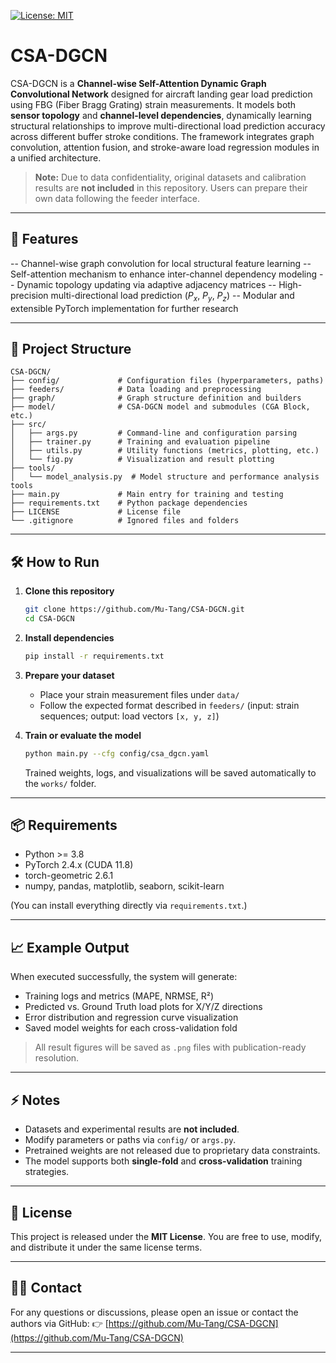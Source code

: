 
[![License: MIT](https://img.shields.io/badge/License-MIT-yellow.svg)](https://opensource.org/licenses/MIT)

# CSA-DGCN

CSA-DGCN is a **Channel-wise Self-Attention Dynamic Graph Convolutional Network** designed for aircraft landing gear load prediction using FBG (Fiber Bragg Grating) strain measurements.
It models both **sensor topology** and **channel-level dependencies**, dynamically learning structural relationships to improve multi-directional load prediction accuracy across different buffer stroke conditions.
The framework integrates graph convolution, attention fusion, and stroke-aware load regression modules in a unified architecture.

> **Note:** Due to data confidentiality, original datasets and calibration results are **not included** in this repository. Users can prepare their own data following the feeder interface.

---

## 🚀 Features

-- Channel-wise graph convolution for local structural feature learning
-- Self-attention mechanism to enhance inter-channel dependency modeling
-- Dynamic topology updating via adaptive adjacency matrices
-- High-precision multi-directional load prediction ($P_x$, $P_y$, $P_z$)
-- Modular and extensible PyTorch implementation for further research

---

## 📁 Project Structure

```
CSA-DGCN/
├── config/             # Configuration files (hyperparameters, paths)
├── feeders/            # Data loading and preprocessing
├── graph/              # Graph structure definition and builders
├── model/              # CSA-DGCN model and submodules (CGA Block, etc.)
├── src/
│   ├── args.py         # Command-line and configuration parsing
│   ├── trainer.py      # Training and evaluation pipeline
│   ├── utils.py        # Utility functions (metrics, plotting, etc.)
│   └── fig.py          # Visualization and result plotting
├── tools/
│   └── model_analysis.py  # Model structure and performance analysis tools
├── main.py             # Main entry for training and testing
├── requirements.txt    # Python package dependencies
├── LICENSE             # License file
└── .gitignore          # Ignored files and folders
```

---

## 🛠️ How to Run

1. **Clone this repository**

   ```bash
   git clone https://github.com/Mu-Tang/CSA-DGCN.git
   cd CSA-DGCN
   ```

2. **Install dependencies**

   ```bash
   pip install -r requirements.txt
   ```

3. **Prepare your dataset**

   * Place your strain measurement files under `data/`
   * Follow the expected format described in `feeders/` (input: strain sequences; output: load vectors `[x, y, z]`)

4. **Train or evaluate the model**

   ```bash
   python main.py --cfg config/csa_dgcn.yaml
   ```

   Trained weights, logs, and visualizations will be saved automatically to the `works/` folder.

---

## 📦 Requirements

* Python >= 3.8
* PyTorch 2.4.x (CUDA 11.8)
* torch-geometric 2.6.1
* numpy, pandas, matplotlib, seaborn, scikit-learn

(You can install everything directly via `requirements.txt`.)

---

## 📈 Example Output

When executed successfully, the system will generate:

* Training logs and metrics (MAPE, NRMSE, R²)
* Predicted vs. Ground Truth load plots for X/Y/Z directions
* Error distribution and regression curve visualization
* Saved model weights for each cross-validation fold

> All result figures will be saved as `.png` files with publication-ready resolution.

---

## ⚡ Notes

* Datasets and experimental results are **not included**.
* Modify parameters or paths via `config/` or `args.py`.
* Pretrained weights are not released due to proprietary data constraints.
* The model supports both **single-fold** and **cross-validation** training strategies.

---

## 📜 License

This project is released under the **MIT License**.
You are free to use, modify, and distribute it under the same license terms.

---

## 🙋‍♂️ Contact

For any questions or discussions, please open an issue or contact the authors via GitHub:
👉 [https://github.com/Mu-Tang/CSA-DGCN](https://github.com/Mu-Tang/CSA-DGCN)

---

